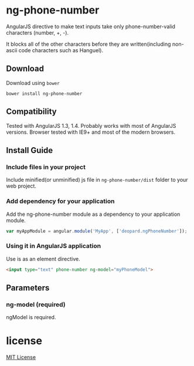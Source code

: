# ng-phone-number
AngularJS directive to make text inputs take only phone-number-valid characters (number, +, -).

It blocks all of the other characters before they are written(including non-ascii code characters such as Hanguel).

## Download
Download using `bower`

`bower install ng-phone-number`

## Compatibility
Tested with AngularJS 1.3, 1.4. Probably works with most of AngularJS versions.
Browser tested with IE9+ and most of the modern browsers.

## Install Guide

### Include files in your project
Include minified(or unminified) js file in `ng-phone-number/dist` folder to your web project.

### Add dependency for your application
Add the ng-phone-number module as a dependency to your application module.

```js
var myAppModule = angular.module('MyApp', ['deopard.ngPhoneNumber']);
```

### Using it in AngularJS application
Use is as an element directive.

```html
<input type="text" phone-number ng-model="myPhoneModel">
```

## Parameters
### ng-model (required)
ngModel is required.


license
=======
[MIT License](https://github.com/deopard/ng-phone-number/blob/master/LICENSE)
